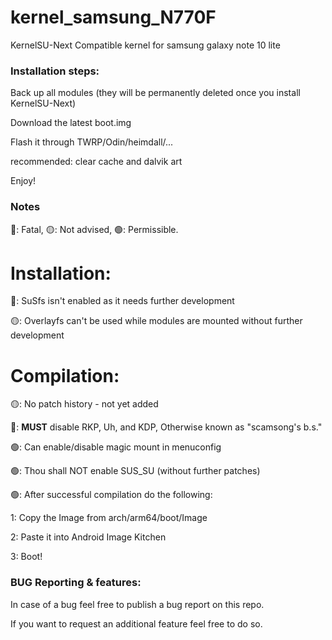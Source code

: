 # kernel_samsung_N770F

KernelSU-Next Compatible kernel for samsung galaxy note 10 lite

### Installation steps:

Back up all modules (they will be permanently deleted once you install KernelSU-Next)

Download the latest boot.img

Flash it through TWRP/Odin/heimdall/...

recommended: clear cache and dalvik art

Enjoy!

### Notes

🔴: Fatal, 🟡: Not advised, 🟢: Permissible.
# Installation:

🔴: SuSfs isn't enabled as it needs further development

🟡: Overlayfs can't be used while modules are mounted without further development

# Compilation:
🟡: No patch history - not yet added

🔴: **MUST** disable RKP, Uh, and KDP, Otherwise known as "scamsong's b.s."

🟢: Can enable/disable magic mount in menuconfig

🟢: Thou shall NOT enable SUS_SU (without further patches)

🟢: After successful compilation do the following:

1: Copy the Image from arch/arm64/boot/Image

2: Paste it into Android Image Kitchen

3: Boot! 

### BUG Reporting & features:

In case of a bug feel free to publish a bug report on this repo.

If you want to request an additional feature feel free to do so.
